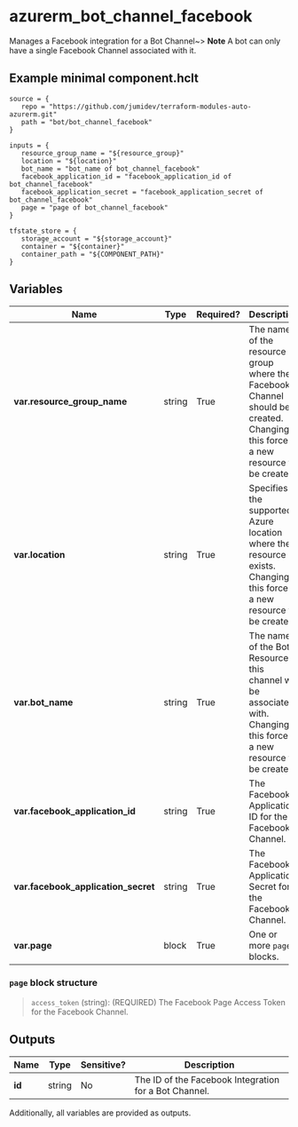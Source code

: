 # azurerm_bot_channel_facebook

Manages a Facebook integration for a Bot Channel~> **Note** A bot can only have a single Facebook Channel associated with it.

## Example minimal component.hclt

```hcl
source = {
   repo = "https://github.com/jumidev/terraform-modules-auto-azurerm.git" 
   path = "bot/bot_channel_facebook" 
}

inputs = {
   resource_group_name = "${resource_group}" 
   location = "${location}" 
   bot_name = "bot_name of bot_channel_facebook" 
   facebook_application_id = "facebook_application_id of bot_channel_facebook" 
   facebook_application_secret = "facebook_application_secret of bot_channel_facebook" 
   page = "page of bot_channel_facebook" 
}

tfstate_store = {
   storage_account = "${storage_account}" 
   container = "${container}" 
   container_path = "${COMPONENT_PATH}" 
}

```

## Variables

| Name | Type | Required? |  Description |
| ---- | ---- | --------- |  ----------- |
| **var.resource_group_name** | string | True | The name of the resource group where the Facebook Channel should be created. Changing this forces a new resource to be created. | 
| **var.location** | string | True | Specifies the supported Azure location where the resource exists. Changing this forces a new resource to be created. | 
| **var.bot_name** | string | True | The name of the Bot Resource this channel will be associated with. Changing this forces a new resource to be created. | 
| **var.facebook_application_id** | string | True | The Facebook Application ID for the Facebook Channel. | 
| **var.facebook_application_secret** | string | True | The Facebook Application Secret for the Facebook Channel. | 
| **var.page** | block | True | One or more `page` blocks. | 

### `page` block structure

>`access_token` (string): (REQUIRED) The Facebook Page Access Token for the Facebook Channel.



## Outputs

| Name | Type | Sensitive? | Description |
| ---- | ---- | --------- | --------- |
| **id** | string | No  | The ID of the Facebook Integration for a Bot Channel. | 

Additionally, all variables are provided as outputs.
